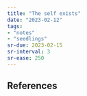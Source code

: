 ```yaml
---
title: "The self exists"
date: "2023-02-12"
tags:
- "notes"
- "seedlings"
sr-due: 2023-02-15
sr-interval: 3
sr-ease: 250
---
```




## References
